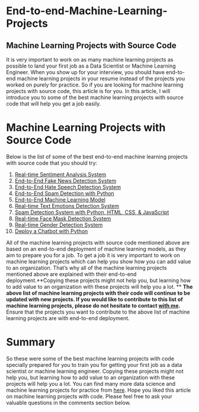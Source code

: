 # End-to-end-Machine-Learning-Projects
## Machine Learning Projects with Source Code
It is very important to work on as many machine learning projects as possible to land your first job as a Data Scientist or Machine Learning Engineer. When you show up for your interview, you should have end-to-end machine learning projects in your resume instead of the projects you worked on purely for practice. So if you are looking for machine learning projects with source code, this article is for you. In this article, I will introduce you to some of the best machine learning projects with source code that will help you get a job easily.

# Machine Learning Projects with Source Code
Below is the list of some of the best end-to-end machine learning projects with source code that you should try:
1. <a href="https://github.com/Rasel1435/End-to-end-Machine-Learning-Projects/blob/main/Real-time%20Sentiment%20Analysis%20System/Streamlit.ipynb">Real-time Sentiment Analysis System</a>
2. <a href="https://github.com/Rasel1435/End-to-end-Machine-Learning-Projects/blob/main/End-to-End%20Fake%20News%20Detection/Fake_News_Detection.ipynb">End-to-End Fake News Detection System</a>
3. <a href="#">End-to-End Hate Speech Detection System</a>
4. <a href="#">End-to-End Spam Detection with Python</a>
5. <a href="#">End-to-End Machine Learning Model</a>
6. <a href="#">Real-time Text Emotions Detection System</a>
7. <a href="#">Spam Detection System with Python, HTML, CSS, & JavaScript</a>
8. <a href="#">Real-time Face Mask Detection System</a>
9. <a href="#">Real-time Gender Detection System</a>
10. <a href="#">Deploy a Chatbot with Python</a>

All of the machine learning projects with source code mentioned above are based on an end-to-end deployment of machine learning models, as they aim to prepare you for a job. To get a job it is very important to work on machine learning projects which can help you show how you can add value to an organization. That’s why all of the machine learning projects mentioned above are explained with their end-to-end deployment.**Copying these projects might not help you, but learning how to add value to an organization with these projects will help you a lot.
**
**The above list of machine learning projects with their code will continue to be updated with new projects. If you would like to contribute to this list of machine learning projects, please do not hesitate to contact <a href="https://about.me/ahmednirob" target="_blank">with me</a>.** Ensure that the projects you want to contribute to the above list of machine learning projects are with end-to-end deployment.

# Summary
So these were some of the best machine learning projects with code specially prepared for you to train you for getting your first job as a data scientist or machine learning engineer. Copying these projects might not help you, but learning how to add value to an organization with these projects will help you a lot. You can find many more data science and machine learning projects for practice from <a href="https://github.com/Rasel1435/Machine-Learning-Projects-with-Python-for-Beginners" target="_blank">here</a>. Hope you liked this article on machine learning projects with code. Please feel free to ask your valuable questions in the comments section below.

